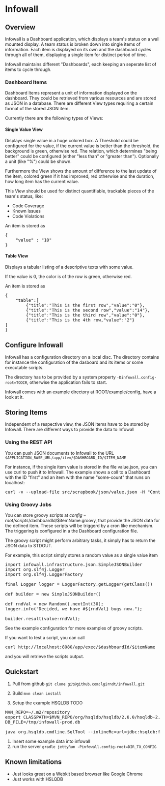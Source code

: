 # Infowall

## Overview
Infowall is a Dashboard application, which displays a team's status on a wall
mounted display. A team status is broken down into single items of information. Each item is
displayed on its own and the dashboard cycles through all of them, displaying a single item for
distinct period of time.

Infowall maintains different "Dashboards", each keeping an seperate list of items to cycle through.

### Dashboard Items

Dashboard Items represent a unit of information displayed on the dashboard. They could be retrieved
from various resources and are stored as JSON in a database. There are different View types requiring
a certain format of the stored JSON item.

Currently there are the following types of Views:

#### Single Value View
Displays single value in a huge colored box. A Threshold could be configured for the value,
if the current value is better than the threshold, the background is green, otherwise red. The relation,
which determines "being better" could be configured (either "less than" or "greater than"). Optionally
a unit (like "%") could be shown.

Furthermore the View shows the amount of difference to the last update of the item, colored green if it has improved,
red otherwise and the duration, how long item has the current value.

This View should be used for distinct quantifiable, trackable pieces of the team's status, like:

- Code Coverage
- Known Issues
- Code Violations

An item is stored as
<pre>
{
    "value" : "10"
}
</pre>

#### Table View
Displays a tabular listing of a descriptive texts with some value.

If the value is 0, the color is of the row is green, otherwise red.

An item is stored as
<pre>
{
    "table":[
        {"title":"This is the first row","value":"0"},
        {"title":"This is the second row","value":"14"},
        {"title":"This is the third row","value":"0"},
        {"title":"This is the 4th row,"value":"2"}
]
}
</pre>

## Configure Infowall
Infowall has a configuration directory on a local disc. The directory contains for instance the configuration
of the dasboard and its items or some executable scripts.

The directory has to be provided by a system property `-Dinfowall.config-root=TODIR`, otherwise
the application fails to start.

Infowall comes with an example directory at ROOT/example/config, have a look at it.

## Storing Items

Independent of a respective view, the JSON items have to be stored by Infowall. There are different
ways to provide the data to Infowall

### Using the REST API
You can push JSON documents to Infowall to the URL
`$APPLICATION_BASE_URL/app/item/$DASHBOARD_ID/$ITEM_NAME`

For instance, if the single item value is stored in the file value.json, you can use curl
to push it to Infowall. The example shows a coll to a Dashboard with the ID "first" and an item with the name "some-count" that runs on localhost:
<pre>
curl -v --upload-file src/scrapbook/json/value.json -H "Content-Type:application/json" http://localhost:8080/app/item/first/some-count
</pre>

### Using Groovy Jobs

You can store groovy scripts at $config-root/scripts/$dashboardId/$itemName.groovy, that
provide the JSON data for the defined item. These scripts will be triggerd by a cron like mechanism.
The triggering is configured in a the Dashboard configuration file.

The groovy script might perform arbitrary tasks, it simply has to return the JSON data to STDOUT.

For example, this script simply stores a random value as a single value item

<pre>
import infowall.infrastructure.json.SimpleJSONBuilder
import org.slf4j.Logger
import org.slf4j.LoggerFactory

final Logger logger = LoggerFactory.getLogger(getClass())

def builder = new SimpleJSONBuilder()

def rndVal = new Random().nextInt(30);
logger.info("Decided, we have #${rndVal} bugs now.");

builder.result(value:rndVal);
</pre>

See the example configuration for more examples of groovy scripts.

If you want to test a script, you can call
<pre>
curl http://localhost:8080/app/exec/$dashboardId/$itemName
</pre>
and you will retrieve the scripts output.

## Quickstart

1. Pull from github `git clone git@github.com:lgirndt/infowall.git`
1. Build `mvn clean install`

1. Setup the example HSQLDB TODO
<pre>
MVN_REPO=~/.m2/repository
export CLASSPATH=$MVN_REPO/org/hsqldb/hsqldb/2.0.0/hsqldb-2.0.0.jar:$MVN_REPO/org/hsqldb/sqltool/2.0.0/sqltool-2.0.0.jar
DB_FILE=/tmp/infowall-prod.db

java org.hsqldb.cmdline.SqlTool --inlineRc=url=jdbc:hsqldb:file:$DB_FILE,user=sa,password= src/main/resources/sql/create-schema.sql
</pre>
1. Insert some example data into infowall
1. run the server `gradle jettyRun -Pinfowall.config-root=DIR_TO_CONFIG`

## Known limitations
- Just looks great on a Webkit based browser like Google Chrome
- Just works with HSLQDB


